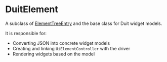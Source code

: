 # DuitElement

A subclass of [ElementTreeEntry](api/dart_api/ElementTreeEntry.md) and the base class for Duit widget models.

It is responsible for:

- Converting JSON into concrete widget models
- Creating and linking `UiElementController` with the driver
- Rendering widgets based on the model
